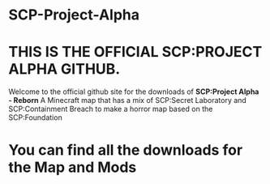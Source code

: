 # SCP-Project-Alpha
# THIS IS THE OFFICIAL SCP:PROJECT ALPHA GITHUB.
Welcome to the official github site for the downloads of **SCP:Project Alpha - Reborn**
A Minecraft map that has a mix of SCP:Secret Laboratory and SCP:Containment Breach to make a horror map based on the SCP:Foundation

# You can find all the downloads for the Map and Mods
